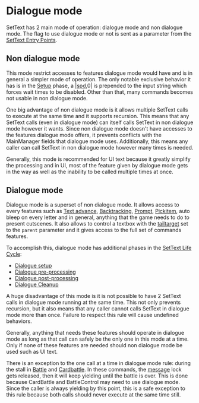 # Dialogue mode

SetText has 2 main mode of operation: dialogue mode and non dialogue mode. The flag to use dialogue mode or not is sent as a parameter from the [SetText Entry Points](Entry%20Points.md). 

## Non dialogue mode

This mode restrict accesses to features dialogue mode would have and is in general a simpler mode of operation. The only notable exclusive behavior it has is in the [Setup](Life%20Cycle.md#setup) phase, a |[spd](Individual%20commands/Spd.md),0| is prepended to the input string which forces wait times to be disabled. Other than that, many commands becomes not usable in non dialogue mode.

One big advantage of non dialogue mode is it allows multiple SetText calls to execute at the same time and it supports recursion. This means that any SetText calls (even in dialogue mode) can itself calls SetText in non dialogue mode however it wants. Since non dialogue mode doesn't have accesses to the features dialogue mode offers, it prevents conflicts with the MainManager fields that dialogue mode uses. Additionally, this means any caller can call SetText in non dialogue mode however many times is needed.

Generally, this mode is recommended for UI text because it greatly simplify the processing and in UI, most of the feature given by dialogue mode gets in the way as well as the inability to be called multiple times at once.

## Dialogue mode

Dialogue mode is a superset of non dialogue mode. It allows access to every features such as [Text advance](Related%20Systems/Text%20advance.md), [Backtracking](Related%20Systems/Backtracking.md), [Prompt](Individual%20commands/Prompt.md), [Pickitem](Individual%20commands/Pickitem.md), auto bleep on every letter and in general, anything that the game needs to do to present cutscenes. It also allows to control a textbox with the [tailtarget](Notable%20states.md#tailtarget) set to the `parent` parameter and it gives access to the full set of commands features.

To accomplish this, dialogue mode has additional phases in the [SetText Life Cycle](Life%20Cycle.md):

* [Dialogue setup](Life%20Cycle.md#dialogue-setup)
* [Dialogue pre-processing](Life%20Cycle.md#dialogue-preprocessing)
* [Dialogue post-processing](Life%20Cycle.md#dialogue-post-processing)
* [Dialogue Cleanup](Life%20Cycle.md#dialogue-cleanup)

A huge disadvantage of this mode is it is not possible to have 2 SetText calls in dialogue mode running at the same time. This not only prevents recursion, but it also means that any caller cannot calls SetText in dialogue mode more than once. Failure to respect this rule will cause undefined behaviors.

Generally, anything that needs these features should operate in dialogue mode as long as that call can safely be the only one in this mode at a time. Only if none of these features are needed should non dialogue mode be used such as UI text.

There is an exception to the one call at a time in dialogue mode rule: during the stall in [Battle](Individual%20commands/Battle.md) and [Cardbattle](Individual%20commands/Cardbattle.md). In these commands, the [message](Notable%20states.md#message) lock gets released, then it will keep yielding until the battle is over. This is done because CardBattle and BattleControl may need to use dialogue mode. Since the caller is always yielding by this point, this is a safe exception to this rule because both calls should never execute at the same time still.
